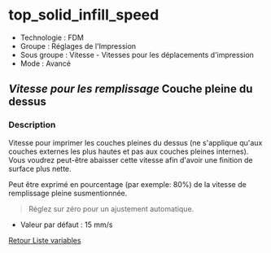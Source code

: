 # top_solid_infill_speed

* Technologie : FDM
* Groupe : Réglages de l'Impression
* Sous groupe : Vitesse - Vitesses pour les déplacements d'impression
* Mode : Avancé

## *Vitesse pour les remplissage*  Couche pleine du dessus

### Description

Vitesse pour imprimer les couches pleines du dessus (ne s'applique qu'aux couches externes les plus hautes et pas aux couches pleines internes).
Vous voudrez peut-être abaisser cette vitesse afin d'avoir une finition de surface plus nette.

Peut être exprimé en pourcentage (par exemple: 80%) de la vitesse de remplissage pleine susmentionnée.

> Réglez sur zéro pour un ajustement automatique.

* Valeur par défaut : 15 mm/s

[Retour Liste variables](variable_list.md)